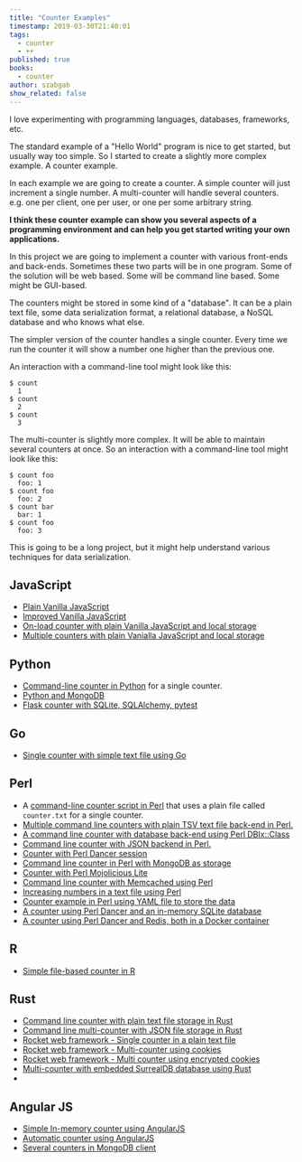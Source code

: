 ```yaml
---
title: "Counter Examples"
timestamp: 2019-03-30T21:40:01
tags:
  - counter
  - ++
published: true
books:
  - counter
author: szabgab
show_related: false
---
```



I love experimenting with programming languages, databases, frameworks, etc.

The standard example of a "Hello World" program is nice to get started, but usually way too simple. So I started to create a slightly more complex example. A counter example.

In each example we are going to create a counter. A simple counter will just increment a single number. A multi-counter will handle several counters. e.g. one per client, one per user, or one per  some arbitrary string.

<b>I think these counter example can show you several aspects of a programming environment and can help you get started writing your own applications.</b>


In this project we are going to implement a counter with various front-ends and back-ends. Sometimes these two parts will be in one program.
Some of the solution will be web based. Some will be command line based. Some might be GUI-based.

The counters might be stored in some kind of a "database". It can be a plain text file, some data serialization format, a relational database, a NoSQL database and who knows what else.

The simpler version of the counter handles a single counter. Every time we run the counter it will show a number one higher than the previous one.

An interaction with a command-line tool might look like this:

```
$ count
  1
$ count
  2
$ count
  3
```

The multi-counter is slightly more complex. It will be able to maintain several counters at once.
So an interaction with a command-line tool might look like this:

```
$ count foo
  foo: 1
$ count foo
  foo: 2
$ count bar
  bar: 1
$ count foo
  foo: 3
```

This is going to be a long project, but it might help understand various techniques for data serialization.

## JavaScript
* [Plain Vanilla JavaScript](/vanilla-javascript-counter)
* [Improved Vanilla JavaScript](/improved-vanilla-javascript-counter)
* [On-load counter with plain Vanilla JavaScript and local storage](/on-load-counter-with-javascript-and-local-storage)
* [Multiple counters with plain Vanialla JavaScript and local storage](/multiple-counters-with-plain-javascript-and-local-storage)

## Python
* [Command-line counter in Python](/comman-line-counter-in-python) for a single counter.
* [Python and MongoDB](/python-counter-with-mongodb)
* [Flask counter with SQLite, SQLAlchemy, pytest](/flask-counter-sqlite-sqlalchemy)

## Go
* [Single counter with simple text file using Go](/counter-using-go)

## Perl
* A [command-line counter script in Perl](https://perlmaven.com/command-line-counter) that uses a plain file called `counter.txt` for a single counter.
* [Multiple command line counters with plain TSV text file back-end in Perl.](https://perlmaven.com/multiple-command-line-counters)
* [A command line counter with database back-end using Perl DBIx::Class](https://perlmaven.com/counter-with-database-backend-using-dbix-class)
* [Command line counter with JSON backend in Perl.](https://perlmaven.com/command-line-counter-with-json-backend)
* [Counter with Perl Dancer session](https://perlmaven.com/counter-with-dancer-sessions)
* [Command line counter in Perl with MongoDB as storage](https://perlmaven.com/command-line-counter-with-mongodb)
* [Counter with Perl Mojolicious Lite](https://perlmaven.com/pro/counter-with-mojolicious-lite)
* [Command line counter with Memcached using Perl](https://perlmaven.com/command-line-counter-with-memchached)
* [Increasing numbers in a text file using Perl](https://perlmaven.com/increase-numbers-in-a-file)
* [Counter example in Perl using YAML file to store the data](https://perlmaven.com/cli-counter-with-yaml-backend)
* [A counter using Perl Dancer and an in-memory SQLite database](https://perlmaven.com/counter-with-dancer-using-in-memory-sqlite-database)
* [A counter using Perl Dancer and Redis, both in a Docker container](https://perlmaven.com/counter-dancer2-redis-docker)

## R
* [Simple file-based counter in R](/simple-counter-with-r)

## Rust
* [Command line counter with plain text file storage in Rust](https://rust.code-maven.com/cli-counter-with-plain-text-file)
* [Command line multi-counter with JSON file storage in Rust](https://rust.code-maven.com/multi-counter-in-json-file)
* [Rocket web framework - Single counter in a plain text file](https://rust.code-maven.com/rocket-single-counter-in-text-file)
* [Rocket web framework - Multi-counter using cookies](https://rust.code-maven.com/rocket-multi-counter-using-cookies)
* [Rocket web framework - Multi counter using encrypted cookies](https://rust.code-maven.com/rocket-multi-counter-using-encrypted-cookies)
* [Multi-counter with embedded SurrealDB database using Rust](https://rust.code-maven.com/surrealdb-cli-multi-counter)
* <a href=""></a>

## Angular JS
* [Simple In-memory counter using AngularJS](/simple-in-memory-counter-with-angularjs)
* [Automatic counter using AngularJS](/automatic-counter-using-angularjs)
* [Several counters in MongoDB client](/counter-in-mongodb-client)


<!--
## Front-end

* command line
* web based:
        <ul>
* plain CGI
* CGI with Ajax
* plain PSGI
* PSGI with Ajax
* Dancer
* Mojolicious
        </ul>
    

## Back-end

* several counters each one in its own file
* several counters in a .txt file in CSV format
* several counters in a yaml/json file
* 1 counter in SQLite
* several counters in SQLite
* 1 counter in MySQL
* several counters in MySQL
*   ? PostgreSQL
* 1 counter in MongoDB
* several counters in MongoDB
-->
